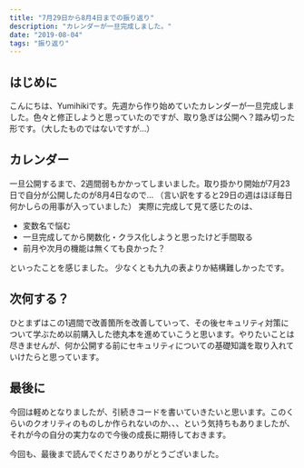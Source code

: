 ```yaml
---
title: "7月29日から8月4日までの振り返り"
description: "カレンダーが一旦完成しました。"
date: "2019-08-04"
tags: "振り返り"
---
```


## はじめに

こんにちは、Yumihikiです。先週から作り始めていたカレンダーが一旦完成しました。色々と修正しようと思っていたのですが、取り急ぎは公開へ？踏み切った形です。（大したものではないですが…）

## カレンダー

一旦公開するまで、2週間弱もかかってしまいました。取り掛かり開始が7月23日で自分が公開したのが8月4日なので…
（言い訳をすると29日の週はほぼ毎日何かしらの用事が入っていました）
実際に完成して見て感じたのは、

- 変数名で悩む
- 一旦完成してから関数化・クラス化しようと思ったけど手間取る
- 前月や次月の機能は無くても良かった？

といったことを感じました。
少なくとも九九の表よりか結構難しかったです。

## 次何する？

ひとまずはこの1週間で改善箇所を改善していって、その後セキュリティ対策について学ぶため以前購入した徳丸本を進めていこうと思います。やりたいことは尽きませんが、何か公開する前にセキュリティについての基礎知識を取り入れていけたらと思っています。

## 最後に

今回は軽めとなりましたが、引続きコードを書いていきたいと思います。このくらいのクオリティのものしか作られないのか、、、という気持ちもありましたが、それが今の自分の実力なので今後の成長に期待しておきます。

今回も、最後まで読んでくださりありがとうございました。
